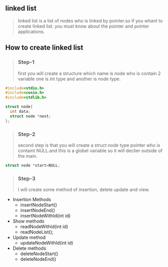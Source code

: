## linked list

>linked list is a list of nodes who is linked by pointer.so if you whant to create linked list. you must know about the pointer and pointer applications.

## How to create linked list

>### Step-1
> first you will create a structure   which name is node who is contain 2 variable one is int type and another is node type.
 ```C
 #include<stdio.h>
 #include<conio.h>
 #include<stdlib.h>

 struct node{
   int data;
   struct node *next;
 };
  ```
>### Step-2
> second step is that you will create a struct node type pointer who is containt NULL.and this is a globel variable so it will declier outside of the main.
 ```C
 struct node *start=NULL;
  ```
>### Step-3
> I will create some method of insertion, delete update and view.
* Insertion Methods
    * insertNodeStart()
    * insertNodeEnd()
    * insertNodeWithId(int id)
* Show methods
    * readNodeWithId(int id)
    * readNodeList();
* Update method
    * updateNodeWithId(int id)
* Delete methods
    * deleteNodeStart()
    * deleteNodeEnd()


